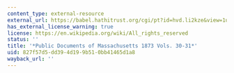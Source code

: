 ```yaml
---
content_type: external-resource
external_url: https://babel.hathitrust.org/cgi/pt?id=hvd.li2kze&view=1up&seq=87
has_external_license_warning: true
license: https://en.wikipedia.org/wiki/All_rights_reserved
status: ''
title: '*Public Documents of Massachusetts 1873 Vols. 30-31*'
uid: 827f57d5-dd39-4d19-9b51-0bb41465d1a8
wayback_url: ''
---
```

